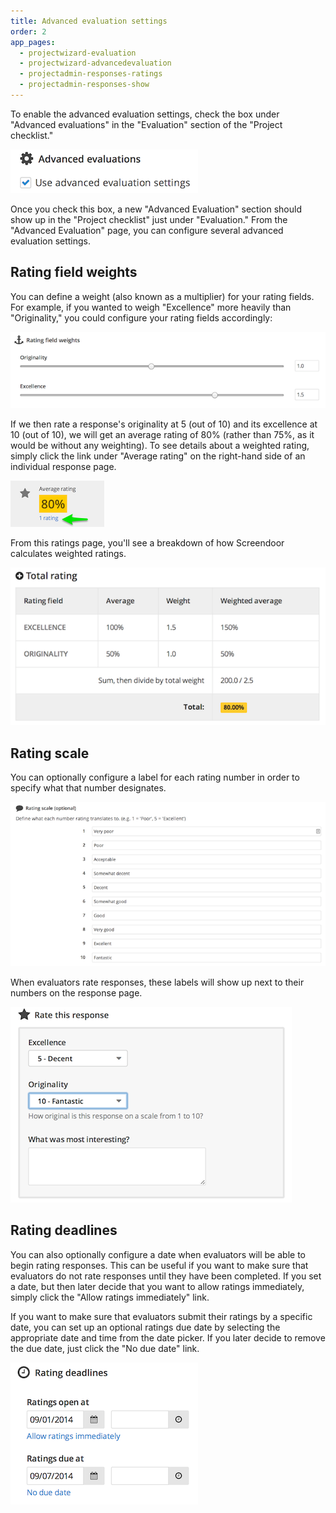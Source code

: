 ```yaml
---
title: Advanced evaluation settings
order: 2
app_pages:
  - projectwizard-evaluation
  - projectwizard-advancedevaluation
  - projectadmin-responses-ratings
  - projectadmin-responses-show
---
```


To enable the advanced evaluation settings, check the box under "Advanced evaluations" in the "Evaluation" section of the "Project checklist."

![advanced evaluations box](../images/advanced_evaluation.png)

Once you check this box, a new "Advanced Evaluation" section should show up in the "Project checklist" just under "Evaluation." From the "Advanced Evaluation" page, you can configure several advanced evaluation settings.

## Rating field weights

You can define a weight (also known as a multiplier) for your rating fields. For example, if you wanted to weigh "Excellence" more heavily than "Originality," you could configure your rating fields accordingly:

![field weight](../images/field_weight.png)

If we then rate a response's originality at 5 (out of 10) and its excellence at 10 (out of 10), we will get an average rating of 80% (rather than 75%, as it would be without any weighting). To see details about a weighted rating, simply click the link under "Average rating" on the right-hand side of an individual response page.

![average rating](../images/average_rating.png)

From this ratings page, you'll see a breakdown of how Screendoor calculates weighted ratings.

![weighted ratings](../images/weighted_ratings.png)

## Rating scale

You can optionally configure a label for each rating number in order to specify what that number designates.

![rating scale](../images/configure_rating_scale.png)

When evaluators rate responses, these labels will show up next to their numbers on the response page.

![rating scale](../images/rating_scale.png)

## Rating deadlines

You can also optionally configure a date when evaluators will be able to begin rating responses. This can be useful if you want to make sure that evaluators do not rate responses until they have been completed. If you set a date, but then later decide that you want to allow ratings immediately, simply click the "Allow ratings immediately" link.

If you want to make sure that evaluators submit their ratings by a specific date, you can set up an optional ratings due date by selecting the appropriate date and time from the date picker. If you later decide to remove the due date, just click the "No due date" link.

![rating deadlines](../images/rating_deadlines.png)
